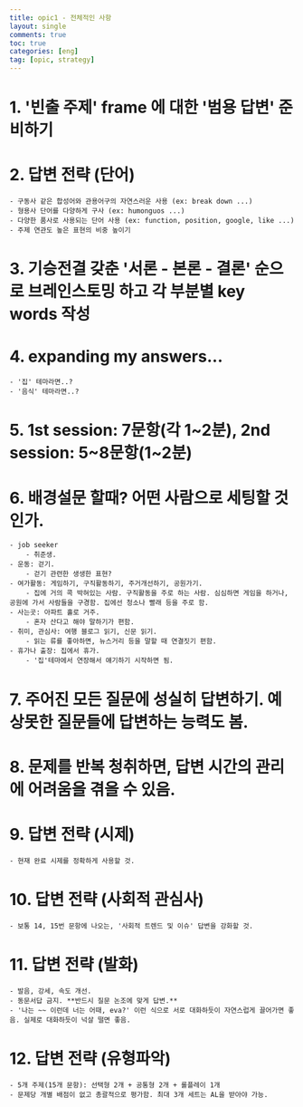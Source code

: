 ```yaml
---
title: opic1 - 전체적인 사항 
layout: single
comments: true
toc: true
categories: [eng]
tag: [opic, strategy]
---
```


# 1. '빈출 주제' frame 에 대한 '범용 답변' 준비하기

# 2. 답변 전략 (단어)
    - 구동사 같은 합성어와 관용어구의 자연스러운 사용 (ex: break down ...)
    - 형용사 단어를 다양하게 구사 (ex: humonguos ...)
    - 다양한 품사로 사용되는 단어 사용 (ex: function, position, google, like ...)
    - 주제 연관도 높은 표현의 비중 높이기

# 3. 기승전결 갖춘 '서론 - 본론 - 결론' 순으로 브레인스토밍 하고 각 부분별 key words 작성

# 4. expanding my answers...
    - '집' 테마라면..?
    - '음식' 테마라면..?

# 5. 1st session: 7문항(각 1~2분), 2nd session: 5~8문항(1~2분)

# 6. 배경설문 할때? 어떤 사람으로 세팅할 것인가.
    - job seeker
        - 취준생.
    - 운동: 걷기.
        - 걷기 관련한 생생한 표현?
    - 여가활동: 게임하기, 구직활동하기, 주거개선하기, 공원가기.
        - 집에 거의 콕 박혀있는 사람. 구직활동을 주로 하는 사람. 심심하면 게임을 하거나, 공원에 가서 사람들을 구경함. 집에선 청소나 빨래 등을 주로 함.
    - 사는곳: 아파트 홀로 거주.
        - 혼자 산다고 해야 말하기가 편함. 
    - 취미, 관심사: 여행 블로그 읽기, 신문 읽기.
        - 읽는 류를 좋아하면, 뉴스거리 등을 말할 때 연결짓기 편함.
    - 휴가나 출장: 집에서 휴가.
        - '집'테마에서 연장해서 얘기하기 시작하면 됨.

# 7. 주어진 모든 질문에 성실히 답변하기. 예상못한 질문들에 답변하는 능력도 봄.

# 8. 문제를 반복 청취하면, 답변 시간의 관리에 어려움을 겪을 수 있음.

# 9. 답변 전략 (시제)
    - 현재 완료 시제를 정확하게 사용할 것.

# 10. 답변 전략 (사회적 관심사)
    - 보통 14, 15번 문항에 나오는, '사회적 트렌드 및 이슈' 답변을 강화할 것.

# 11. 답변 전략 (발화)
    - 발음, 강세, 속도 개선.
    - 동문서답 금지. **반드시 질문 논조에 맞게 답변.**
    - '나는 ~~ 이런데 너는 어때, eva?' 이런 식으로 서로 대화하듯이 자연스럽게 끌어가면 좋음. 실제로 대화하듯이 넉살 떨면 좋음.

# 12. 답변 전략 (유형파악)
    - 5개 주제(15개 문항): 선택형 2개 + 공통형 2개 + 롤플레이 1개
    - 문제당 개별 배점이 없고 총괄적으로 평가함. 최대 3개 세트는 AL을 받아야 가능.